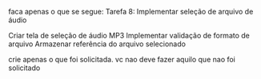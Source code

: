 
faca apenas o que se segue:
Tarefa 8: Implementar seleção de arquivo de áudio

Criar tela de seleção de áudio MP3
Implementar validação de formato de arquivo
Armazenar referência do arquivo selecionado

crie apenas o que foi solicitada. vc nao deve fazer aquilo que nao foi solicitado
